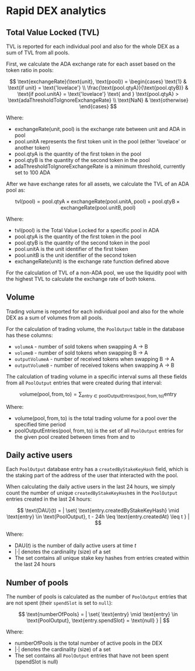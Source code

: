 # Rapid DEX analytics

## Total Value Locked (TVL)

TVL is reported for each individual pool and also for the whole DEX as a sum of TVL from all pools.

First, we calculate the ADA exchange rate for each asset based on the token ratio in pools:

$$
\text{exchangeRate}(\text{unit}, \text{pool}) =
\begin{cases}
\text{1} & \text{if unit} = \text{'lovelace'} \\
\frac{\text{pool.qtyA}}{\text{pool.qtyB}} & \text{if pool.unitA} = \text{'lovelace'} \text{ and } \text{pool.qtyA} > \text{adaThresholdToIgnoreExchangeRate} \\
\text{NaN} & \text{otherwise}
\end{cases}
$$

Where:

- $\text{exchangeRate}(\text{unit}, \text{pool})$ is the exchange rate between $\text{unit}$ and ADA in $\text{pool}$
- $\text{pool.unitA}$ represents the first token unit in the pool (either 'lovelace' or another token)
- $\text{pool.qtyA}$ is the quantity of the first token in the pool
- $\text{pool.qtyB}$ is the quantity of the second token in the pool
- $\text{adaThresholdToIgnoreExchangeRate}$ is a minimum threshold, currently set to 100 ADA

After we have exchange rates for all assets, we calculate the TVL of an ADA pool as:

$$
\text{tvl}(\text{pool}) = \text{pool.qtyA} \times \text{exchangeRate}(\text{pool.unitA}, \text{pool}) + \text{pool.qtyB} \times \text{exchangeRate}(\text{pool.unitB}, \text{pool})
$$

Where:

- $\text{tvl}(\text{pool})$ is the Total Value Locked for a specific pool in ADA
- $\text{pool.qtyA}$ is the quantity of the first token in the pool
- $\text{pool.qtyB}$ is the quantity of the second token in the pool
- $\text{pool.unitA}$ is the unit identifier of the first token
- $\text{pool.unitB}$ is the unit identifier of the second token
- $\text{exchangeRate}(\text{unit})$ is the exchange rate function defined above

For the calculation of TVL of a non-ADA pool, we use the liquidity pool with the highest TVL to calculate the exchange rate of both tokens.

## Volume

Trading volume is reported for each individual pool and also for the whole DEX as a sum of volumes from all pools.

For the calculation of trading volume, the `PoolOutput` table in the database has these columns:

- `volumeA` - number of sold tokens when swapping A → B
- `volumeB` - number of sold tokens when swapping B → A
- `outputVolumeA` - number of received tokens when swapping B → A
- `outputVolumeB` - number of received tokens when swapping A → B

The calculation of trading volume in a specific interval sums all these fields from all `PoolOutput` entries that were created during that interval:

$$
\text{volume}(\text{pool}, \text{from}, \text{to}) = \sum_{\text{entry} \in \text{poolOutputEntries}(\text{pool}, \text{from}, \text{to})} \text{entry}
$$

Where:

- $\text{volume}(\text{pool}, \text{from}, \text{to})$ is the total trading volume for a pool over the specified time period
- $\text{poolOutputEntries}(\text{pool}, \text{from}, \text{to})$ is the set of all `PoolOutput` entries for the given pool created between times $\text{from}$ and $\text{to}$

## Daily active users

Each `PoolOutput` database entry has a `createdByStakeKeyHash` field, which is the staking part of the address of the user that interacted with the pool.

When calculating the daily active users in the last 24 hours, we simply count the number of unique `createdByStakeKeyHash`es in the `PoolOutput` entries created in the last 24 hours:

$$
\text{DAU}(t) = | \set{ \text{entry.createdByStakeKeyHash} \mid \text{entry} \in \text{PoolOutput}, t - 24h \leq \text{entry.createdAt} \leq t } |
$$

Where:

- $\text{DAU}(t)$ is the number of daily active users at time $t$
- $| \cdot |$ denotes the cardinality (size) of a set
- The set contains all unique stake key hashes from entries created within the last 24 hours

## Number of pools

The number of pools is calculated as the number of `PoolOutput` entries that are not spent (their `spendSlot` is set to `null`):

$$
\text{numberOfPools} = | \set{ \text{entry} \mid \text{entry} \in \text{PoolOutput}, \text{entry.spendSlot} = \text{null} } |
$$

Where:

- $\text{numberOfPools}$ is the total number of active pools in the DEX
- $| \cdot |$ denotes the cardinality (size) of a set
- The set contains all `PoolOutput` entries that have not been spent (spendSlot is null)
